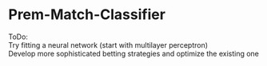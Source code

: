 # Prem-Match-Classifier

ToDo: <br />
Try fitting a neural network (start with multilayer perceptron) <br />
Develop more sophisticated betting strategies and optimize the existing one <br />

